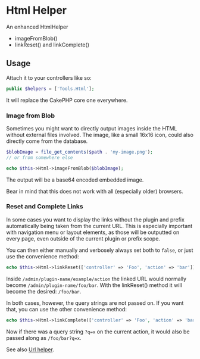 # Html Helper

An enhanced HtmlHelper
- imageFromBlob()
- linkReset() and linkComplete()

## Usage
Attach it to your controllers like so:
```php
public $helpers = ['Tools.Html'];
```
It will replace the CakePHP core one everywhere.

### Image from Blob
Sometimes you might want to directly output images inside the HTML without external files involved.
The image, like a small 16x16 icon, could also directly come from the database.

```php
$blobImage = file_get_contents($path . 'my-image.png');
// or from somewhere else

echo $this->Html->imageFromBlob($blobImage);
```
The output will be a base64 encoded embedded image.

Bear in mind that this does not work with all (especially older) browsers.

### Reset and Complete Links
In some cases you want to display the links without the plugin and prefix automatically being taken from the current URL.
This is especially important with navigation menu or layout elements, as those will be outputted on every page, even outside of the current plugin or prefix scope.

You can then either manually and verbosely always set both to `false`, or just use the convenience method:
```php
echo $this->Html->linkReset(['controller' => 'Foo', 'action' => 'bar']);
```

Inside `/admin/plugin-name/example/action` the linked URL would normally become `/admin/plugin-name/foo/bar`.
With the linkReset() method it will become the desired: `/foo/bar`.

In both cases, however, the query strings are not passed on. If you want that, you can use the other convenience method:
```php
echo $this->Html->linkComplete(['controller' => 'Foo', 'action' => 'bar']);
```
Now if there was a query string `?q=x` on the current action, it would also be passed along as `/foo/bar?q=x`.


See also [Url helper](/docs/Url/Url.md).
